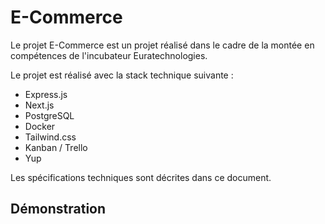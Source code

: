 # E-Commerce 

Le projet E-Commerce est un projet réalisé dans le cadre de la montée en compétences de l'incubateur Euratechnologies. 

Le projet est réalisé avec la stack technique suivante : 

- Express.js
- Next.js
- PostgreSQL
- Docker
- Tailwind.css
- Kanban / Trello
- Yup



Les spécifications techniques sont décrites dans ce document.

## Démonstration 

